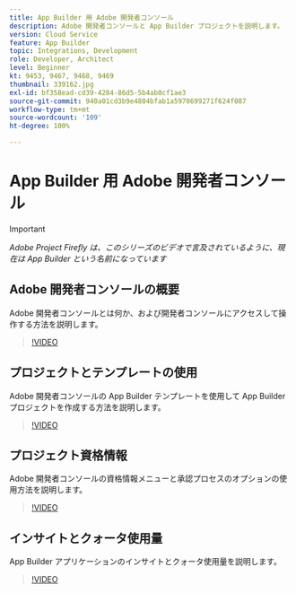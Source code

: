 ```yaml
---
title: App Builder 用 Adobe 開発者コンソール
description: Adobe 開発者コンソールと App Builder プロジェクトを説明します。
version: Cloud Service
feature: App Builder
topic: Integrations, Development
role: Developer, Architect
level: Beginner
kt: 9453, 9467, 9468, 9469
thumbnail: 339162.jpg
exl-id: bf358ead-cd39-4284-86d5-5b4ab0cf1ae3
source-git-commit: 940a01cd3b9e4804bfab1a5970699271f624f087
workflow-type: tm+mt
source-wordcount: '109'
ht-degree: 100%

---
```


# App Builder 用 Adobe 開発者コンソール

>[!IMPORTANT]
>
> _Adobe Project Firefly は、このシリーズのビデオで言及されているように、現在は App Builder という名前になっています_

## Adobe 開発者コンソールの概要

Adobe 開発者コンソールとは何か、および開発者コンソールにアクセスして操作する方法を説明します。

>[!VIDEO](https://video.tv.adobe.com/v/339162/?quality=12&learn=on)

## プロジェクトとテンプレートの使用

Adobe 開発者コンソールの App Builder テンプレートを使用して App Builder プロジェクトを作成する方法を説明します。

>[!VIDEO](https://video.tv.adobe.com/v/339163/?quality=12&learn=on)

## プロジェクト資格情報

Adobe 開発者コンソールの資格情報メニューと承認プロセスのオプションの使用方法を説明します。

>[!VIDEO](https://video.tv.adobe.com/v/339164/?quality=12&learn=on)

## インサイトとクォータ使用量

App Builder アプリケーションのインサイトとクォータ使用量を説明します。

>[!VIDEO](https://video.tv.adobe.com/v/339165/?quality=12&learn=on)
